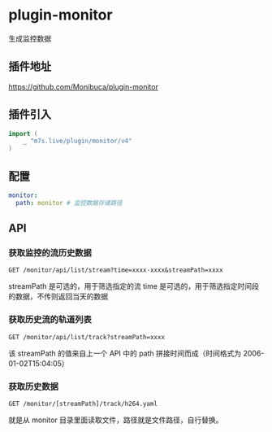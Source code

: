 # plugin-monitor
生成监控数据

## 插件地址

https://github.com/Monibuca/plugin-monitor

## 插件引入

```go
import (
    _ "m7s.live/plugin/monitor/v4"
)
```

## 配置

```yaml
monitor:
  path: monitor # 监控数据存储路径
```

## API

### 获取监控的流历史数据

```
GET /monitor/api/list/stream?time=xxxx-xxxx&streamPath=xxxx
```
streamPath 是可选的，用于筛选指定的流
time 是可选的，用于筛选指定时间段的数据，不传则返回当天的数据

### 获取历史流的轨道列表
  
```
GET /monitor/api/list/track?streamPath=xxxx
```
该 streamPath 的值来自上一个 API 中的 path 拼接时间而成（时间格式为 2006-01-02T15:04:05）

### 获取历史数据

```
GET /monitor/[streamPath]/track/h264.yaml
```
就是从 monitor 目录里面读取文件，路径就是文件路径，自行替换。